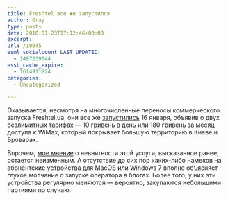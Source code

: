 ```yaml
---
title: Freshtel все же запустился
author: Gray
type: posts
date: 2010-01-23T17:12:46+00:00
excerpt:
url: /10045
esml_socialcount_LAST_UPDATED:
  - 1497239044
essb_cache_expire:
  - 1614911224
categories:
  - Uncategorized

---
```








Оказывается, несмотря на многочисленные переносы коммерческого запуска Freshtel.ua, они все же <a href="http://freshtel.ua/ua/news/nid/55/" target="_blank">запустились</a> 16 января, объявив о двух безлимитных тарифах — 10 гривень в день или 180 гривень за месяц доступа к WiMax, который покрывает большую территорию в Киеве и Броварах.

Впрочем, <a href="http://www.searchengines.ru/blog/archives/009869.html" target="_blank">мое мнение</a> о невнятности этой услуги, высказанное ранее, остается неизменным. А отсутствие до сих пор каких-либо намеков на абонентские устройства для MacOS или Windows 7 вполне объясняет глухое молчание о запуске оператора в блогах. Более того, у них эти устройства регулярно меняются — вероятно, закупаются небольшими партиями по случаю.